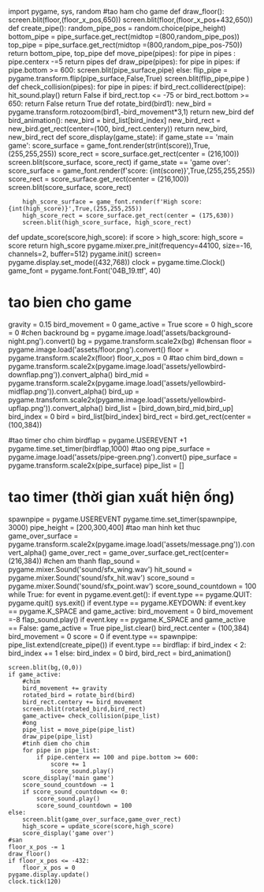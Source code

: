 import pygame, sys, random
#tao ham cho game
def draw_floor():
    screen.blit(floor,(floor_x_pos,650))
    screen.blit(floor,(floor_x_pos+432,650))
def create_pipe():
    random_pipe_pos = random.choice(pipe_height)
    bottom_pipe = pipe_surface.get_rect(midtop =(800,random_pipe_pos))
    top_pipe = pipe_surface.get_rect(midtop =(800,random_pipe_pos-750))
    return bottom_pipe, top_pipe
def move_pipe(pipes):
    for pipe in pipes :
        pipe.centerx -=5
    return pipes
def draw_pipe(pipes):
        for pipe in pipes:
            if pipe.bottom >= 600:
                screen.blit(pipe_surface,pipe)
            else:
                flip_pipe = pygame.transform.flip(pipe_surface,False,True)
                screen.blit(flip_pipe,pipe )
def check_collision(pipes):
    for pipe in pipes:
        if bird_rect.colliderect(pipe):
            hit_sound.play()
            return False
    if bird_rect.top <= -75 or bird_rect.bottom >= 650:
        return False
    return True
def rotate_bird(bird1):
    new_bird = pygame.transform.rotozoom(bird1,-bird_movement*3,1)
    return new_bird
def bird_animation():
    new_bird = bird_list[bird_index]
    new_bird_rect = new_bird.get_rect(center=(100, bird_rect.centery))
    return new_bird, new_bird_rect
def score_display(game_state):
    if game_state == 'main game':
        score_surface = game_font.render(str(int(score)),True,(255,255,255))
        score_rect = score_surface.get_rect(center = (216,100))
        screen.blit(score_surface, score_rect)
    if game_state == 'game over':
        score_surface = game_font.render(f'score: {int(score)}',True,(255,255,255))
        score_rect = score_surface.get_rect(center = (216,100))
        screen.blit(score_surface, score_rect)
        
        high_score_surface = game_font.render(f'High score: {int(high_score)}',True,(255,255,255))
        high_score_rect = score_surface.get_rect(center = (175,630))
        screen.blit(high_score_surface, high_score_rect)
def update_score(score,high_score):
    if score > high_score:
        high_score = score
    return high_score
pygame.mixer.pre_init(frequency=44100, size=-16, channels=2, buffer=512)
pygame.init()
screen= pygame.display.set_mode((432,768))
clock = pygame.time.Clock()
game_font = pygame.font.Font('04B_19.ttf', 40)
# tao bien cho game
gravity = 0.15
bird_movement = 0
game_active = True
score = 0
high_score = 0 
#chen backround
bg = pygame.image.load('assets/background-night.png').convert()
bg = pygame.transform.scale2x(bg)
#chensan
floor = pygame.image.load('assets/floor.png').convert()
floor = pygame.transform.scale2x(floor)
floor_x_pos = 0
#tao chim
bird_down = pygame.transform.scale2x(pygame.image.load('assets/yellowbird-downflap.png')).convert_alpha()
bird_mid = pygame.transform.scale2x(pygame.image.load('assets/yellowbird-midflap.png')).convert_alpha()
bird_up = pygame.transform.scale2x(pygame.image.load('assets/yellowbird-upflap.png')).convert_alpha()
bird_list = [bird_down,bird_mid,bird_up]
bird_index = 0
bird = bird_list[bird_index]
bird_rect = bird.get_rect(center = (100,384))

#tao timer cho chim
birdflap = pygame.USEREVENT +1
pygame.time.set_timer(birdflap,1000)
#tao ong
pipe_surface = pygame.image.load('assets/pipe-green.png').convert()
pipe_surface = pygame.transform.scale2x(pipe_surface)
pipe_list = []
# tao timer (thời gian xuất hiện ống)
spawnpipe = pygame.USEREVENT
pygame.time.set_timer(spawnpipe, 3000)
pipe_height = [200,300,400]
#tao man hinh ket thuc
game_over_surface = pygame.transform.scale2x(pygame.image.load('assets/message.png')).convert_alpha()
game_over_rect = game_over_surface.get_rect(center=(216,384))
#chen am thanh
flap_sound = pygame.mixer.Sound('sound/sfx_wing.wav')
hit_sound = pygame.mixer.Sound('sound/sfx_hit.wav')
score_sound = pygame.mixer.Sound('sound/sfx_point.wav')
score_sound_countdown = 100
while True:
    for event in pygame.event.get():
        if event.type == pygame.QUIT:
            pygame.quit()
            sys.exit()
        if event.type == pygame.KEYDOWN:
            if event.key == pygame.K_SPACE and game_active:
                bird_movement = 0
                bird_movement =-8
                flap_sound.play()
            if event.key == pygame.K_SPACE and game_active == False:
                game_active = True
                pipe_list.clear()
                bird_rect.center = (100,384)
                bird_movement = 0
                score = 0
        if event.type == spawnpipe:
          pipe_list.extend(create_pipe())
        if event.type == birdflap:
            if bird_index < 2:
                bird_index += 1
            else:
                bird_index = 0
            bird, bird_rect = bird_animation()
          
    screen.blit(bg,(0,0))
    if game_active:
        #chim
        bird_movement += gravity
        rotated_bird = rotate_bird(bird)
        bird_rect.centery += bird_movement
        screen.blit(rotated_bird,bird_rect)
        game_active= check_collision(pipe_list)
        #ong
        pipe_list = move_pipe(pipe_list)
        draw_pipe(pipe_list)
        #tinh diem cho chim
        for pipe in pipe_list:
            if pipe.centerx == 100 and pipe.bottom >= 600:
                score += 1
                score_sound.play()
        score_display('main game')
        score_sound_countdown -= 1
        if score_sound_countdown <= 0:
            score_sound.play()
            score_sound_countdown = 100
    else:
        screen.blit(game_over_surface,game_over_rect)
        high_score = update_score(score,high_score)
        score_display('game over')
    #san
    floor_x_pos -= 1
    draw_floor()
    if floor_x_pos <= -432:
        floor_x_pos = 0
    pygame.display.update()
    clock.tick(120)
    
